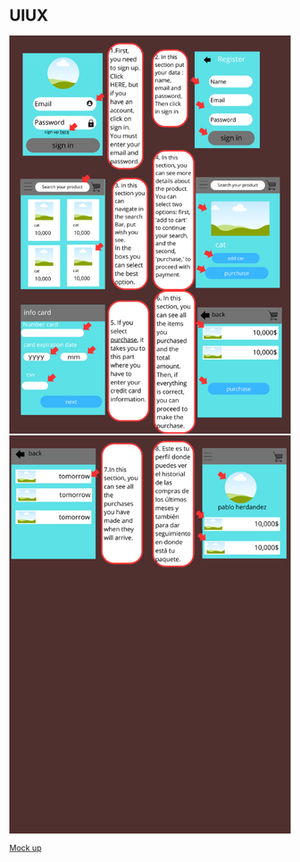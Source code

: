 # UIUX

<img src="1.png">
<img src="2.png">

[Mock up ]([https://www.genome.gov/](https://preview.uxpin.com/74b139a528d6aa92a92fa1d1355fb3e524bc25ff#/pages/165301237)https://preview.uxpin.com/74b139a528d6aa92a92fa1d1355fb3e524bc25ff#/pages/165301237)
